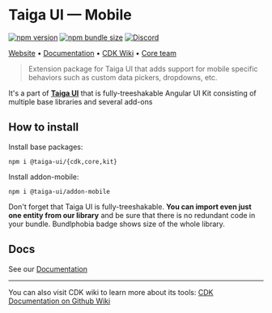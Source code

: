# Taiga UI — Mobile

[![npm version](https://img.shields.io/npm/v/@taiga-ui/addon-mobile.svg)](https://npmjs.com/package/@taiga-ui/addon-mobile)
[![npm bundle size](https://img.shields.io/bundlephobia/minzip/@taiga-ui/addon-mobile)](https://bundlephobia.com/result?p=@taiga-ui/addon-mobile)
[![Discord](https://img.shields.io/discord/748677963142135818?color=7289DA&label=%23taiga-ui&logo=discord&logoColor=white)](https://discord.gg/Us8d8JVaTg)

[Website](https://taiga-ui.dev) • [Documentation](https://taiga-ui.dev/getting-started) • [CDK Wiki](https://github.com/TinkoffCreditSystems/taiga-ui/wiki) • [Core team](https://github.com/TinkoffCreditSystems/taiga-ui/#core-team)

> Extension package for Taiga UI that adds support for mobile specific behaviors such as custom data pickers, dropdowns, etc.

It's a part of [**Taiga UI**](https://github.com/TinkoffCreditSystems/taiga-ui) that is fully-treeshakable Angular UI Kit consisting of multiple base libraries and several add-ons

## How to install

Install base packages:

```
npm i @taiga-ui/{cdk,core,kit}
```

Install addon-mobile:

```
npm i @taiga-ui/addon-mobile
```

Don't forget that Taiga UI is fully-treeshakable. **You can import even just one entity from our library** and be sure that there is no redundant code in your bundle. Bundlphobia badge shows size of the whole library.

## Docs

See our [Documentation](https://taiga-ui.dev/getting-started)

---

You can also visit CDK wiki to learn more about its tools:
[CDK Documentation on Github Wiki](https://github.com/TinkoffCreditSystems/taiga-ui/wiki/CDK)

